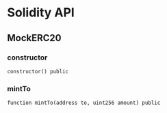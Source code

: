 # Solidity API

## MockERC20

### constructor

```solidity
constructor() public
```

### mintTo

```solidity
function mintTo(address to, uint256 amount) public
```

